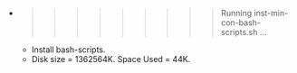 * >>>>>>>>> Running inst-min-con-bash-scripts.sh ...
  * Install bash-scripts.
  * Disk size = 1362564K. Space Used = 44K.
